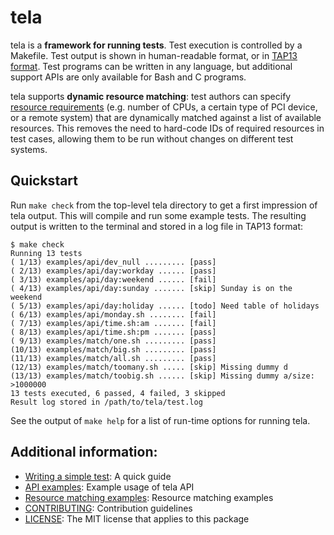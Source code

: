 tela
====

tela is a **framework for running tests**. Test execution is controlled
by a Makefile. Test output is shown in human-readable format, or in
[TAP13 format][1]. Test programs can be written in any language, but
additional support APIs are only available for Bash and C programs.

tela supports **dynamic resource matching**: test authors can specify
[resource requirements](doc/resources.md) (e.g. number of CPUs, a certain
type of PCI device, or a remote system) that are dynamically matched
against a list of available resources. This removes the need to hard-code
IDs of required resources in test cases, allowing them to be run without
changes on different test systems.

[1]: https://testanything.org/tap-version-13-specification.html

## Quickstart

Run `make check` from the top-level tela directory to get a first impression
of tela output. This will compile and run some example tests. The resulting
output is written to the terminal and stored in a log file in TAP13 format:

```
$ make check
Running 13 tests
( 1/13) examples/api/dev_null ......... [pass]
( 2/13) examples/api/day:workday ...... [pass]
( 3/13) examples/api/day:weekend ...... [fail]
( 4/13) examples/api/day:sunday ....... [skip] Sunday is on the weekend
( 5/13) examples/api/day:holiday ...... [todo] Need table of holidays
( 6/13) examples/api/monday.sh ........ [fail]
( 7/13) examples/api/time.sh:am ....... [fail]
( 8/13) examples/api/time.sh:pm ....... [pass]
( 9/13) examples/match/one.sh ......... [pass]
(10/13) examples/match/big.sh ......... [pass]
(11/13) examples/match/all.sh ......... [pass]
(12/13) examples/match/toomany.sh ..... [skip] Missing dummy d
(13/13) examples/match/toobig.sh ...... [skip] Missing dummy a/size: >1000000
13 tests executed, 6 passed, 4 failed, 3 skipped
Result log stored in /path/to/tela/test.log
```

See the output of `make help` for a list of run-time options for running tela.

## Additional information:

 * [Writing a simple test](HOWTO.md): A quick guide
 * [API examples](examples/api/README.md): Example usage of tela API
 * [Resource matching examples](examples/match/README.md): Resource matching
   examples
 * [CONTRIBUTING](CONTRIBUTING.md): Contribution guidelines
 * [LICENSE](LICENSE): The MIT license that applies to this package
